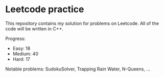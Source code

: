 # Leetcode practice

This repository contains my solution for problems on Leetcode. All of the code will be written in C++.

Progress:

- Easy: 18
- Medium: 40
- Hard: 17

Notable problems: SudokuSolver, Trapping Rain Water, N-Queens, ...
